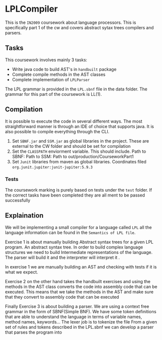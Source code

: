 # LPLCompiler
This is the `IN2009` coursework about language processors. This is specifically part 1 of the cw and covers abstract sytax trees
compilers and parsers. 
## Tasks
This coursework involves mainly 3 tasks:
- Write java code to build AST's in `handbuilt` package
- Complete compile methods in the AST classes
- Complete implementation of `LPLParser`

The LPL grammar is provided in the `LPL.sbnf` file in the data folder. The grammar for this part of the coursework is LL(1).

## Compilation
It is possible to execute the code in several different ways. The most straightforward
manner is through an IDE of choice that supports java. It is also possible to compile everything through the CLI.

1. Set `SBNF.jar` and `SSM.jar` as global libraries in the project. These are external to the CW folder and should be set for compilation
2. Set the `CLASSPATH` enviorment variable. This should include. Path to SBNF: Path to SSM: Path to out/production/CourseworkPart1
3. Set `Junit` libraries from maven as global libraries. Coordinates filed `org.junit.jupiter:junit-jupiter:5.9.3`

### Tests 
The coursework marking is purely based on tests under the `test` folder. If the correct tasks 
have been completed they are all ment to be passed successfully 

## Explaination 
We will be implementing a small compiler for a language called `LPL` all the language information 
can be found in the `Semantics of LPL file`.

Exercise 1 is about manually building Abstract syntax trees for a given LPL program. 
An abstract syntax tree. 
In order to build complex language structures we need to build Intermediate representations of the language. The parser will build it and the 
interpreter will interpret it . 

In exercise 1 we are manually building an AST and checking with tests if it is what we expect. 

Exercise 2 on the other hand takes the handbuilt exercises and using the methods in the AST class converts the code into 
assembly code that can be executed. This means that we take the methods in the AST and make sure that they convert to assembly 
code that can be executed 

Finally Exercise 3 is about building a parser. We are using a context free grammar in the form of SBNF(Simple BNF). 
We have some token definitions that are able to understand the language in terms of variable names, method names, keywords...
The lexer job is to tokenize the file 
From a given set of rules and tokens described in the LPL.sbnf we can develop a parser 
that parses the program into 